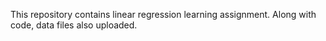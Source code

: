 This repository contains linear regression learning assignment. Along with code, data files also uploaded.
